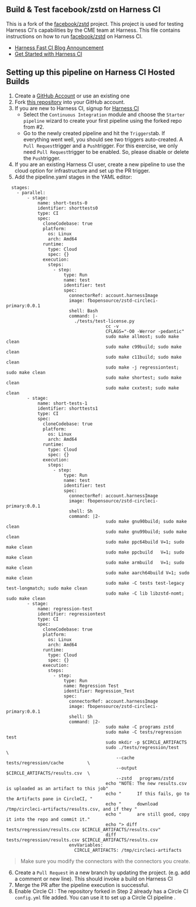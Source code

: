 
## Build & Test facebook/zstd on Harness CI

This is a fork of the [facebook/zstd](https://github.com/facebook/zstd) project. This project is used for testing Harness CI's capabilities by the CME team at Harness. This file contains instructions on how to run [facebook/zstd](https://github.com/facebook/zstd) on Harness CI.

*   [Harness Fast CI Blog Announcement](https://harness.io/blog/announcing-speed-enhancements-and-hosted-builds-for-harness-ci)
*   [Get Started with Harness CI](https://harness.io/products/continuous-integration)

## Setting up this pipeline on Harness CI Hosted Builds

1.  Create a [GitHub Account](https://github.com) or use an existing one
2.  Fork [this repository](https://github.com/facebook/zstd/fork) into your GitHub account.
3.  If you are new to Harness CI, signup for [Harness CI](https://app.harness.io/auth/#/signup)
    *   Select the `Continuous Integration` module and choose the `Starter pipeline` wizard to create your first pipeline using the forked repo from #2.
    *   Go to the newly created pipeline and hit the `Triggers`tab. If everything went well, you should see two triggers auto-created. A `Pull Request`trigger and a `Push`trigger. For this exercise, we only need `Pull Request`trigger to be enabled. So, please disable or delete the `Push`trigger.
4.  If you are an existing Harness CI user, create a new pipeline to use the cloud option for infrastructure and set up the PR trigger.
5.  Add the pipeline.yaml stages in the YAML editor:

```plaintext
  stages:
    - parallel:
        - stage:
            name: short-tests-0
            identifier: shorttests0
            type: CI
            spec:
              cloneCodebase: true
              platform:
                os: Linux
                arch: Amd64
              runtime:
                type: Cloud
                spec: {}
              execution:
                steps:
                  - step:
                      type: Run
                      name: test
                      identifier: test
                      spec:
                        connectorRef: account.harnessImage
                        image: fbopensource/zstd-circleci-primary:0.0.1
                        shell: Bash
                        command: |-
                          ./tests/test-license.py
                                      cc -v
                                      CFLAGS="-O0 -Werror -pedantic" 
                                      sudo make allmost; sudo make clean
                                      sudo make c99build; sudo make clean
                                      sudo make c11build; sudo make clean
                                      sudo make -j regressiontest; sudo make clean
                                      sudo make shortest; sudo make clean
                                      sudo make cxxtest; sudo make clean
        - stage:
            name: short-tests-1
            identifier: shorttests1
            type: CI
            spec:
              cloneCodebase: true
              platform:
                os: Linux
                arch: Amd64
              runtime:
                type: Cloud
                spec: {}
              execution:
                steps:
                  - step:
                      type: Run
                      name: test
                      identifier: test
                      spec:
                        connectorRef: account.harnessImage
                        image: fbopensource/zstd-circleci-primary:0.0.1
                        shell: Sh
                        command: |2-
                                      sudo make gnu90build; sudo make clean
                                      sudo make gnu99build; sudo make clean
                                      sudo make ppc64build V=1; sudo make clean
                                      sudo make ppcbuild   V=1; sudo make clean
                                      sudo make armbuild   V=1; sudo make clean
                                      sudo make aarch64build V=1; sudo make clean
                                      sudo make -C tests test-legacy test-longmatch; sudo make clean
                                      sudo make -C lib libzstd-nomt; sudo make clean
        - stage:
            name: regression-test
            identifier: regressiontest
            type: CI
            spec:
              cloneCodebase: true
              platform:
                os: Linux
                arch: Amd64
              runtime:
                type: Cloud
                spec: {}
              execution:
                steps:
                  - step:
                      type: Run
                      name: Regression Test
                      identifier: Regression_Test
                      spec:
                        connectorRef: account.harnessImage
                        image: fbopensource/zstd-circleci-primary:0.0.1
                        shell: Sh
                        command: |2-
                                      sudo make -C programs zstd
                                      sudo make -C tests/regression test
                                      sudo mkdir -p $CIRCLE_ARTIFACTS
                                      sudo ./tests/regression/test                     \
                                          --cache  tests/regression/cache         \
                                          --output $CIRCLE_ARTIFACTS/results.csv  \
                                          --zstd   programs/zstd
                                      echo "NOTE: The new results.csv is uploaded as an artifact to this job"
                                      echo "      If this fails, go to the Artifacts pane in CircleCI, "
                                      echo "      download /tmp/circleci-artifacts/results.csv, and if they "
                                      echo "      are still good, copy it into the repo and commit it."
                                      echo "> diff tests/regression/results.csv $CIRCLE_ARTIFACTS/results.csv"
                                      diff tests/regression/results.csv $CIRCLE_ARTIFACTS/results.csv
                        envVariables:
                          CIRCLE_ARTIFACTS: /tmp/circleci-artifacts

```

> Make sure you modify the connectors with the connectors you create.

6.  Create a `Pull Request` in a new branch by updating the project. (e.g. add a comment or new line). This should invoke a build on  Harness CI
7.  Merge the PR after the pipeline execution is successful.
8.  Enable Circle CI : The repository forked in Step 2 already has a Circle CI `config.yml`  file added. You can use it to set up a Circle CI pipeline .
